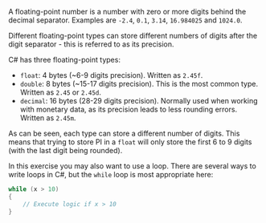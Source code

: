 A floating-point number is a number with zero or more digits behind the decimal separator. Examples are `-2.4`, `0.1`, `3.14`, `16.984025` and `1024.0`.

Different floating-point types can store different numbers of digits after the digit separator - this is referred to as its precision.

C# has three floating-point types:

- `float`: 4 bytes (~6-9 digits precision). Written as `2.45f`.
- `double`: 8 bytes (~15-17 digits precision). This is the most common type. Written as `2.45` or `2.45d`.
- `decimal`: 16 bytes (28-29 digits precision). Normally used when working with monetary data, as its precision leads to less rounding errors. Written as `2.45m`.

As can be seen, each type can store a different number of digits. This means that trying to store PI in a `float` will only store the first 6 to 9 digits (with the last digit being rounded).

In this exercise you may also want to use a loop. There are several ways to write loops in C#, but the `while` loop is most appropriate here:

```csharp
while (x > 10)
{
    // Execute logic if x > 10
}
```
